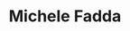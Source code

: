 ---
identifier: michele-fadda
title: Michele Fadda
#website:

bio:
    Digital entrepreneur, been a developer since learning how
    to program in assembler 8080A at aged 12. Author of about fifty technical articles on digital electronics and
    programming in magazines. As a consultant, has been involved in numerous projects using a variety of programming languages ​​for over 3 decades. iOS specialist with full-stack experience, most notably in backend and cryptography

long_bio: >
    Digital entrepreneur and proud developer. Born in Sassari, he spent his
    first 19 years, doing classical studies, stealing his father's radio
    books, and learning everything he could about anything vaguely digital,
    and learning how to program in assembler 8080A assembly by himself, all
    aged 12.<br/>
    <br/>
    Arrived as a student in Milan in 1983, he began to write for technical
    magazines and to work as a consultant for the leading Italian companies
    involved in the development of firmware, including Olivetti.<br/>
    <br/>
    Author of about fifty technical articles on digital electronics and
    programming in magazines.<br/>
    <br/>
    Earned an MBA, Master of Business Management in 2002 with OUBS, The Open
    University Business School, following a Diploma in Business Studies.
    Has strong competences in project management of software projects.<br/>
    <br/>
    As a consultant, has been involved in numerous projects in
    Italy, using a variety of programming languages ​​for over 3 decades.<br/>
    <br/>
    He spent the last 8 years developing mobile applications in iOS and
    dabbling with back end application architectures. Has a keen interest in
    crypto technology, starting by developing a firmware DES implementation
    in 8051 Assembly from scratch, in 1988, without a debugger, passing all
    the tests NIST of the time. He recently fell in love
    with Newcastle, where he is now based.

image_source: '/assets/img/profile/michele.jpeg'
---